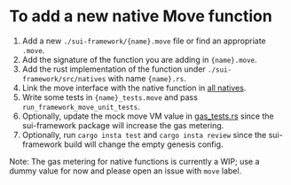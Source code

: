 # To add a new native Move function

1. Add a new `./sui-framework/{name}.move` file or find an appropriate `.move`.
2. Add the signature of the function you are adding in `{name}.move`.
3. Add the rust implementation of the function under `./sui-framework/src/natives` with name `{name}.rs`.
4. Link the move interface with the native function
   in [all natives](https://github.com/MystenLabs/sui/blob/main/crates/sui-framework/src/natives/mod.rs#L23).
5. Write some tests in `{name}_tests.move` and pass `run_framework_move_unit_tests`.
6. Optionally, update the mock move VM value
   in [gas_tests.rs](https://github.com/MystenLabs/sui/blob/276356e168047cdfce71814cb14403f4653a3656/crates/sui-core/src/unit_tests/gas_tests.rs)
   since the sui-framework package will increase the gas metering.
7. Optionally, run `cargo insta test` and `cargo insta review` since the sui-framework build will change the empty
   genesis config.

Note: The gas metering for native functions is currently a WIP; use a dummy value for now and please open an issue
with `move` label.
